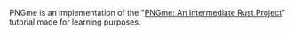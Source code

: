 PNGme is an implementation of the "[PNGme: An Intermediate Rust Project](https://jrdngr.github.io/pngme_book/introduction.html)" tutorial made for learning purposes.
